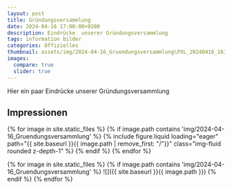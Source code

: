 ```yaml
---
layout: post
title: Gründungsversammlung
date: 2024-04-16 17:00:00+0200
description: Eindrücke  unserer Gründungsversammlung
tags: information bilder
categories: Offizielles
thumbnail: assets/img/2024-04-16_Gruendungsversammlung\PXL_20240416_163511058.jpg
images:
  compare: true
  slider: true
---
```


Hier ein paar Eindrücke unserer Gründungsversammlung


## Impressionen
<swiper-container keyboard="true" navigation="true" pagination="true" pagination-clickable="true" pagination-dynamic-bullets="true" rewind="true">
{% for image in site.static_files %}
    {% if image.path contains 'img/2024-04-16_Gruendungsversammlung' %}
      <swiper-slide>{% include figure.liquid loading="eager" path="{{ site.baseurl }}{{ image.path | remove_first: "/"}}" class="img-fluid rounded z-depth-1" %}</swiper-slide>    
    {% endif %}
{% endfor %}
</swiper-container>

{% for image in site.static_files %}
    {% if image.path contains 'img/2024-04-16_Gruendungsversammlung' %}
      ![]({{ site.baseurl }}{{ image.path }})
    {% endif %}
{% endfor %}
